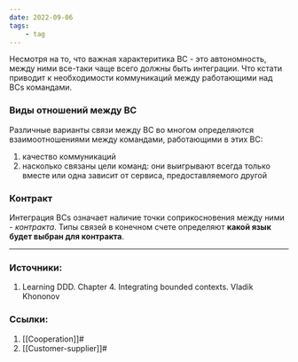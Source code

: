 ```yaml
---
date: 2022-09-06
tags:
    - tag
---
```


Несмотря на то, что важная характеритика BC - это автономность, между ними все-таки чаще всего должны быть интеграции. Что кстати приводит к необходимости коммуникаций между работающими над BCs командами.

### Виды отношений между BC

Различные варианты связи между BC во многом определяются взаимоотношениями между командами, работающими в этих BC:

1. качество коммуникаций
1. насколько связаны цели команд: они выигрывают всегда только вместе или одна зависит от сервиса, предоставляемого другой

### Контракт

Интеграция BCs означает наличие точки соприкосновения между ними - *контракта*. Типы связей в конечном счете определяют **какой язык будет выбран для контракта**.


---

### Источники:
1. Learning DDD. Chapter 4. Integrating bounded contexts. Vladik Khononov

### Ссылки:
1. [[Cooperation]]#
1. [[Customer-supplier]]#